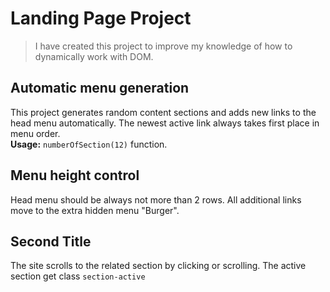 # Landing Page Project
> I have created this project to improve my knowledge of how to dynamically work with DOM.


## Automatic menu generation

This project generates random content sections and adds new links to the head menu automatically. The newest active link always takes first place in menu order.  
**Usage:** `numberOfSection(12)` function.

## Menu height control

Head menu should be always not more than 2 rows. All additional links move to the extra hidden menu "Burger". 

## Second Title

The site scrolls to the related section by clicking or scrolling. The active section get class `section-active`